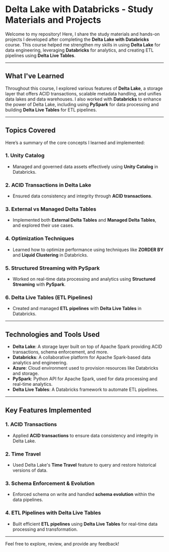 # Delta Lake with Databricks - Study Materials and Projects

Welcome to my repository! Here, I share the study materials and hands-on projects I developed after completing the **Delta Lake with Databricks** course. This course helped me strengthen my skills in using **Delta Lake** for data engineering, leveraging **Databricks** for analytics, and creating ETL pipelines using **Delta Live Tables**.

---

## What I've Learned

Throughout this course, I explored various features of **Delta Lake**, a storage layer that offers ACID transactions, scalable metadata handling, and unifies data lakes and data warehouses. I also worked with **Databricks** to enhance the power of Delta Lake, including using **PySpark** for data processing and building **Delta Live Tables** for ETL pipelines.

---

## Topics Covered

Here’s a summary of the core concepts I learned and implemented:

### 1. **Unity Catalog**
   - Managed and governed data assets effectively using **Unity Catalog** in Databricks.

### 2. **ACID Transactions in Delta Lake**
   - Ensured data consistency and integrity through **ACID transactions**.

### 3. **External vs Managed Delta Tables**
   - Implemented both **External Delta Tables** and **Managed Delta Tables**, and explored their use cases.

### 4. **Optimization Techniques**
   - Learned how to optimize performance using techniques like **ZORDER BY** and **Liquid Clustering** in Databricks.

### 5. **Structured Streaming with PySpark**
   - Worked on real-time data processing and analytics using **Structured Streaming** with **PySpark**.

### 6. **Delta Live Tables (ETL Pipelines)**
   - Created and managed **ETL pipelines** with **Delta Live Tables** in Databricks.

---

## Technologies and Tools Used

- **Delta Lake**: A storage layer built on top of Apache Spark providing ACID transactions, schema enforcement, and more.
- **Databricks**: A collaborative platform for Apache Spark-based data analytics and engineering.
- **Azure**: Cloud environment used to provision resources like Databricks and storage.
- **PySpark**: Python API for Apache Spark, used for data processing and real-time analytics.
- **Delta Live Tables**: A Databricks framework to automate ETL pipelines.

---

## Key Features Implemented

### 1. **ACID Transactions**
   - Applied **ACID transactions** to ensure data consistency and integrity in Delta Lake.

### 2. **Time Travel**
   - Used Delta Lake's **Time Travel** feature to query and restore historical versions of data.

### 3. **Schema Enforcement & Evolution**
   - Enforced schema on write and handled **schema evolution** within the data pipelines.

### 4. **ETL Pipelines with Delta Live Tables**
   - Built efficient **ETL pipelines** using **Delta Live Tables** for real-time data processing and transformation.

---


Feel free to explore, review, and provide any feedback!



